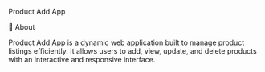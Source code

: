Product Add App

🌟 About

Product Add App is a dynamic web application built to manage product listings efficiently. It allows users to add, view, update, and delete products with an interactive and responsive interface.
